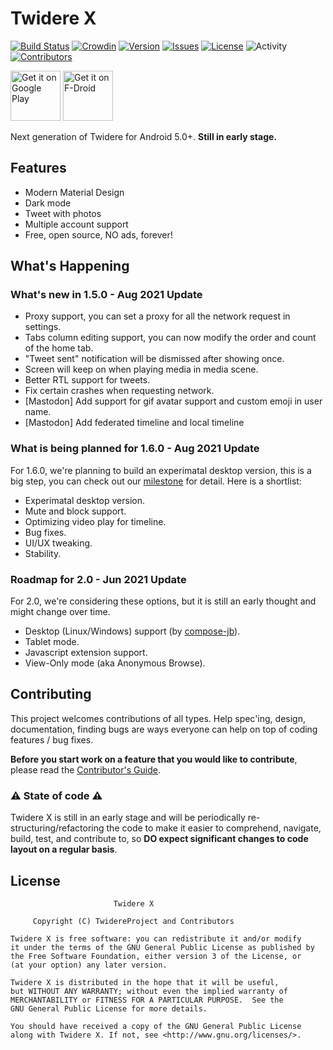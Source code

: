 # Twidere X
[![Build Status](https://github.com/TwidereProject/TwidereX-Android/workflows/Android%20CI/badge.svg)](https://github.com/TwidereProject/TwidereX-Android/actions)
[![Crowdin](https://badges.crowdin.net/twidere-x/localized.svg)](https://crowdin.com/project/twidere-x)
[![Version](https://img.shields.io/github/v/release/TwidereProject/TwidereX-Android)](https://github.com/TwidereProject/TwidereX-Android/releases/latest)
[![Issues](https://img.shields.io/github/issues/TwidereProject/TwidereX-Android)](https://github.com/TwidereProject/TwidereX-Android/issues)
[![License](https://img.shields.io/github/license/TwidereProject/TwidereX-Android)](https://github.com/TwidereProject/TwidereX-Android/blob/develop/LICENSE)
![Activity](https://img.shields.io/github/commit-activity/m/TwidereProject/TwidereX-Android)
[![Contributors](https://img.shields.io/github/contributors/TwidereProject/TwidereX-Android)](https://github.com/TwidereProject/TwidereX-Android/graphs/contributors)

[<img src="https://play.google.com/intl/en_us/badges/static/images/badges/en_badge_web_generic.png" alt="Get it on Google Play" height="80">](https://play.google.com/store/apps/details?id=com.twidere.twiderex)
[<img src="https://f-droid.org/badge/get-it-on.png" alt="Get it on F-Droid" height="80">](https://f-droid.org/en/packages/com.twidere.twiderex/)

Next generation of Twidere for Android 5.0+. **Still in early stage.**  

## Features

- Modern Material Design
- Dark mode
- Tweet with photos
- Multiple account support
- Free, open source, NO ads, forever!


## What's Happening

### What's new in 1.5.0 - Aug 2021 Update

- Proxy support, you can set a proxy for all the network request in settings.
- Tabs column editing support, you can now modify the order and count of the home tab.
- "Tweet sent" notification will be dismissed after showing once.
- Screen will keep on when playing media in media scene.
- Better RTL support for tweets.
- Fix certain crashes when requesting network.
- [Mastodon] Add support for gif avatar support and custom emoji in user name.
- [Mastodon] Add federated timeline and local timeline

### What is being planned for 1.6.0 - Aug 2021 Update
For 1.6.0, we're planning to build an experimatal desktop version, this is a big step, you can check out our [milestone](https://github.com/TwidereProject/TwidereX-Android/milestone/4) for detail. Here is a shortlist:

- Experimatal desktop version.
- Mute and block support.
- Optimizing video play for timeline.
- Bug fixes.
- UI/UX tweaking.
- Stability.

### Roadmap for 2.0 - Jun 2021 Update
For 2.0, we're considering these options, but it is still an early thought and might change over time.

- Desktop (Linux/Windows) support (by [compose-jb](https://github.com/JetBrains/compose-jb)).
- Tablet mode.
- Javascript extension support.
- View-Only mode (aka Anonymous Browse).

## Contributing

This project welcomes contributions of all types. Help spec'ing, design, documentation, finding bugs are ways everyone can help on top of coding features / bug fixes.

**Before you start work on a feature that you would like to contribute**, please read the [Contributor's Guide](CONTRIBUTING.md).

### ⚠ State of code ⚠

Twidere X is still in an early stage and will be periodically re-structuring/refactoring the code to make it easier to comprehend, navigate, build, test, and contribute to, so **DO expect significant changes to code layout on a regular basis**.

## License
```
                       Twidere X

     Copyright (C) TwidereProject and Contributors

Twidere X is free software: you can redistribute it and/or modify
it under the terms of the GNU General Public License as published by
the Free Software Foundation, either version 3 of the License, or
(at your option) any later version.

Twidere X is distributed in the hope that it will be useful,
but WITHOUT ANY WARRANTY; without even the implied warranty of
MERCHANTABILITY or FITNESS FOR A PARTICULAR PURPOSE.  See the
GNU General Public License for more details.

You should have received a copy of the GNU General Public License
along with Twidere X. If not, see <http://www.gnu.org/licenses/>.
```
